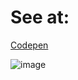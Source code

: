 # See at:

[Codepen](https://codepen.io/sidneycarlinijr/pen/jOmmdZV)

![image](https://user-images.githubusercontent.com/56966244/126047352-adb705a5-b12c-4e2d-b055-4246599b6bcc.png)
